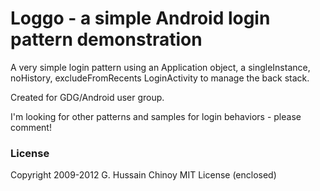 Loggo - a simple Android login pattern demonstration
======

A very simple login pattern using an Application object, a singleInstance, noHistory, excludeFromRecents LoginActivity to manage the back stack.

Created for GDG/Android user group.

I'm looking for other patterns and samples for login behaviors - please comment!


### License
Copyright 2009-2012 G. Hussain Chinoy MIT License (enclosed)